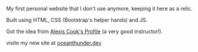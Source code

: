 My first personal website that I don't use anymore, keeping it here as a relic. 

Built using HTML, CSS (Bootstrap's helper hands) and JS.

Got the idea from [Alexis Cook's Profile](https://alexisbcook.github.io) (a very good instructor!).

visite my new site at [oceanthunder.dev](oceanthunder.dev)
